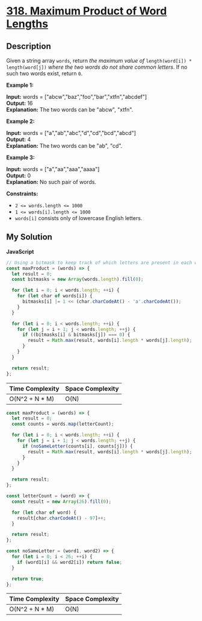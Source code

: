 # [318. Maximum Product of Word Lengths](https://leetcode.com/problems/maximum-product-of-word-lengths)

## Description

Given a string array `words`, return _the maximum value of_ `length(word[i]) * length(word[j])` _where the two words do not share common letters_. If no such two words exist, return `0`.

**Example 1:**

**Input:** words = \["abcw","baz","foo","bar","xtfn","abcdef"\]  
**Output:** 16  
**Explanation:** The two words can be "abcw", "xtfn".

**Example 2:**

**Input:** words = \["a","ab","abc","d","cd","bcd","abcd"\]  
**Output:** 4  
**Explanation:** The two words can be "ab", "cd".

**Example 3:**

**Input:** words = \["a","aa","aaa","aaaa"\]  
**Output:** 0  
**Explanation:** No such pair of words.

**Constraints:**

- `2 <= words.length <= 1000`
- `1 <= words[i].length <= 1000`
- `words[i]` consists only of lowercase English letters.

## My Solution

**JavaScript**

```js
// Using a bitmask to keep track of which letters are present in each word
const maxProduct = (words) => {
  let result = 0;
  const bitmasks = new Array(words.length).fill(0);

  for (let i = 0; i < words.length; ++i) {
    for (let char of words[i]) {
      bitmasks[i] |= 1 << (char.charCodeAt() - 'a'.charCodeAt());
    }
  }

  for (let i = 0; i < words.length; ++i) {
    for (let j = i + 1; j < words.length; ++j) {
      if ((bitmasks[i] & bitmasks[j]) === 0) {
        result = Math.max(result, words[i].length * words[j].length);
      }
    }
  }

  return result;
};
```

| Time Complexity | Space Complexity |
| --------------- | ---------------- |
| O(N^2 + N \* M) | O(N)             |

```js
const maxProduct = (words) => {
  let result = 0;
  const counts = words.map(letterCount);

  for (let i = 0; i < words.length; ++i) {
    for (let j = i + 1; j < words.length; ++j) {
      if (noSameLetter(counts[i], counts[j])) {
        result = Math.max(result, words[i].length * words[j].length);
      }
    }
  }

  return result;
};

const letterCount = (word) => {
  const result = new Array(26).fill(0);

  for (let char of word) {
    result[char.charCodeAt() - 97]++;
  }

  return result;
};

const noSameLetter = (word1, word2) => {
  for (let i = 0; i < 26; ++i) {
    if (word1[i] && word2[i]) return false;
  }

  return true;
};
```

| Time Complexity | Space Complexity |
| --------------- | ---------------- |
| O(N^2 + N \* M) | O(N)             |

